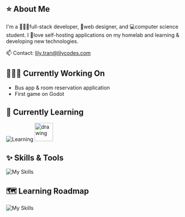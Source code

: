 ## ⭐ About Me
I'm a 👩🏻‍💻full-stack developer, 🎨web designer, and 💻computer science student. I 💖love self-hosting applications on my homelab and learning & developing new technologies.

📫 Contact: lily.tran@lilycodes.com
## 👩🏻‍💻 Currently Working On
- Bus app & room reservation application
- First game on Godot
## 🌱 Currently Learning
![Learning](https://go-skill-icons.vercel.app/api/icons?i=godot,linux&theme=light) <img src="https://static.wikia.nocookie.net/logopedia/images/3/30/Aseprite_Logo.png/revision/latest?cb=20240909223208" alt="drawing" height="50"/>
## ✨ Skills & Tools
![My Skills](https://go-skill-icons.vercel.app/api/icons?i=python,java,cpp,nodejs,sqlserver,oracle,django,flask,html,css,js,pygame,git,github,docker,cloudflare,figma&perline=10)
## 🗺️ Learning Roadmap
![My Skills](https://go-skill-icons.vercel.app/api/icons?i=react,vue,wordpress)
